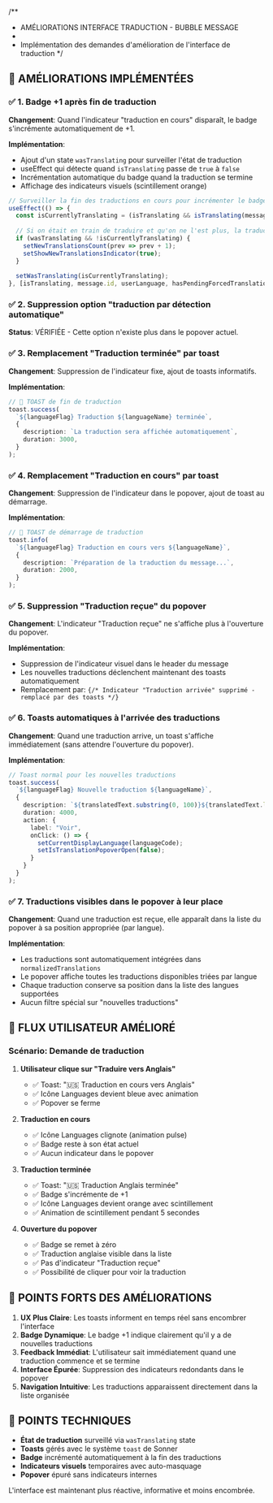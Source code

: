 /**
 * AMÉLIORATIONS INTERFACE TRADUCTION - BUBBLE MESSAGE
 * 
 * Implémentation des demandes d'amélioration de l'interface de traduction
 */

## 🎯 AMÉLIORATIONS IMPLÉMENTÉES

### ✅ 1. Badge +1 après fin de traduction
**Changement**: Quand l'indicateur "traduction en cours" disparaît, le badge s'incrémente automatiquement de +1.

**Implémentation**:
- Ajout d'un state `wasTranslating` pour surveiller l'état de traduction
- useEffect qui détecte quand `isTranslating` passe de `true` à `false`  
- Incrémentation automatique du badge quand la traduction se termine
- Affichage des indicateurs visuels (scintillement orange)

```typescript
// Surveiller la fin des traductions en cours pour incrémenter le badge
useEffect(() => {
  const isCurrentlyTranslating = (isTranslating && isTranslating(message.id, userLanguage)) || hasPendingForcedTranslation;
  
  // Si on était en train de traduire et qu'on ne l'est plus, la traduction vient de se terminer
  if (wasTranslating && !isCurrentlyTranslating) {
    setNewTranslationsCount(prev => prev + 1);
    setShowNewTranslationsIndicator(true);
  }
  
  setWasTranslating(isCurrentlyTranslating);
}, [isTranslating, message.id, userLanguage, hasPendingForcedTranslation, wasTranslating]);
```

### ✅ 2. Suppression option "traduction par détection automatique"
**Status**: VÉRIFIÉE - Cette option n'existe plus dans le popover actuel.

### ✅ 3. Remplacement "Traduction terminée" par toast
**Changement**: Suppression de l'indicateur fixe, ajout de toasts informatifs.

**Implémentation**:
```typescript
// 🎉 TOAST de fin de traduction
toast.success(
  `${languageFlag} Traduction ${languageName} terminée`,
  {
    description: `La traduction sera affichée automatiquement`,
    duration: 3000,
  }
);
```

### ✅ 4. Remplacement "Traduction en cours" par toast
**Changement**: Suppression de l'indicateur dans le popover, ajout de toast au démarrage.

**Implémentation**:
```typescript
// 🎯 TOAST de démarrage de traduction
toast.info(
  `${languageFlag} Traduction en cours vers ${languageName}`,
  {
    description: `Préparation de la traduction du message...`,
    duration: 2000,
  }
);
```

### ✅ 5. Suppression "Traduction reçue" du popover
**Changement**: L'indicateur "Traduction reçue" ne s'affiche plus à l'ouverture du popover.

**Implémentation**:
- Suppression de l'indicateur visuel dans le header du message
- Les nouvelles traductions déclenchent maintenant des toasts automatiquement
- Remplacement par: `{/* Indicateur "Traduction arrivée" supprimé - remplacé par des toasts */}`

### ✅ 6. Toasts automatiques à l'arrivée des traductions
**Changement**: Quand une traduction arrive, un toast s'affiche immédiatement (sans attendre l'ouverture du popover).

**Implémentation**:
```typescript
// Toast normal pour les nouvelles traductions
toast.success(
  `${languageFlag} Nouvelle traduction ${languageName}`,
  {
    description: `${translatedText.substring(0, 100)}${translatedText.length > 100 ? '...' : ''}\n\nModèle: ${modelName} • Confiance: ${Math.round(confidence * 100)}%`,
    duration: 4000,
    action: {
      label: "Voir",
      onClick: () => {
        setCurrentDisplayLanguage(languageCode);
        setIsTranslationPopoverOpen(false);
      }
    }
  }
);
```

### ✅ 7. Traductions visibles dans le popover à leur place
**Changement**: Quand une traduction est reçue, elle apparaît dans la liste du popover à sa position appropriée (par langue).

**Implémentation**:
- Les traductions sont automatiquement intégrées dans `normalizedTranslations`
- Le popover affiche toutes les traductions disponibles triées par langue
- Chaque traduction conserve sa position dans la liste des langues supportées
- Aucun filtre spécial sur "nouvelles traductions"

## 🎯 FLUX UTILISATEUR AMÉLIORÉ

### Scénario: Demande de traduction
1. **Utilisateur clique sur "Traduire vers Anglais"**
   - ✅ Toast: "🇺🇸 Traduction en cours vers Anglais"
   - ✅ Icône Languages devient bleue avec animation
   - ✅ Popover se ferme

2. **Traduction en cours**
   - ✅ Icône Languages clignote (animation pulse)
   - ✅ Badge reste à son état actuel
   - ✅ Aucun indicateur dans le popover

3. **Traduction terminée**
   - ✅ Toast: "🇺🇸 Traduction Anglais terminée"
   - ✅ Badge s'incrémente de +1
   - ✅ Icône Languages devient orange avec scintillement
   - ✅ Animation de scintillement pendant 5 secondes

4. **Ouverture du popover**
   - ✅ Badge se remet à zéro
   - ✅ Traduction anglaise visible dans la liste
   - ✅ Pas d'indicateur "Traduction reçue"
   - ✅ Possibilité de cliquer pour voir la traduction

## 🚀 POINTS FORTS DES AMÉLIORATIONS

1. **UX Plus Claire**: Les toasts informent en temps réel sans encombrer l'interface
2. **Badge Dynamique**: Le badge +1 indique clairement qu'il y a de nouvelles traductions
3. **Feedback Immédiat**: L'utilisateur sait immédiatement quand une traduction commence et se termine
4. **Interface Épurée**: Suppression des indicateurs redondants dans le popover
5. **Navigation Intuitive**: Les traductions apparaissent directement dans la liste organisée

## 🔧 POINTS TECHNIQUES

- **État de traduction** surveillé via `wasTranslating` state
- **Toasts** gérés avec le système `toast` de Sonner
- **Badge** incrémenté automatiquement à la fin des traductions
- **Indicateurs visuels** temporaires avec auto-masquage
- **Popover** épuré sans indicateurs internes

L'interface est maintenant plus réactive, informative et moins encombrée.